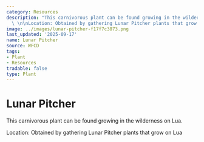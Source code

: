 ```yaml
---
category: Resources
description: "This carnivorous plant can be found growing in the wilderness on Lua.\
  \ \n\nLocation: Obtained by gathering Lunar Pitcher plants that grow on Lua"
image: ../images/lunar-pitcher-f17f7c3873.png
last_updated: '2025-09-17'
name: Lunar Pitcher
source: WFCD
tags:
- Plant
- Resources
tradable: false
type: Plant
---
```


# Lunar Pitcher

This carnivorous plant can be found growing in the wilderness on Lua. 

Location: Obtained by gathering Lunar Pitcher plants that grow on Lua

